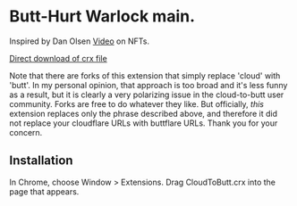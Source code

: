 Butt-Hurt Warlock main.
=============

Inspired by Dan Olsen [Video](https://youtu.be/YQ_xWvX1n9g?t=1098) on NFTs.

[Direct download of crx file](https://github.com/panicsteve/cloud-to-butt/blob/master/CloudToButt.crx?raw=true)

Note that there are forks of this extension that simply replace 'cloud' with 'butt'.
In my personal opinion, that approach is too broad and it's less funny as a result, but it is clearly a very
polarizing issue in the cloud-to-butt user community.  Forks are free to do whatever they like.  But officially, _this_ extension replaces only the phrase described above, and therefore it did not replace your cloudflare URLs with buttflare URLs. Thank you for your concern.


Installation
------------

In Chrome, choose Window > Extensions.  Drag CloudToButt.crx into the page that appears.

